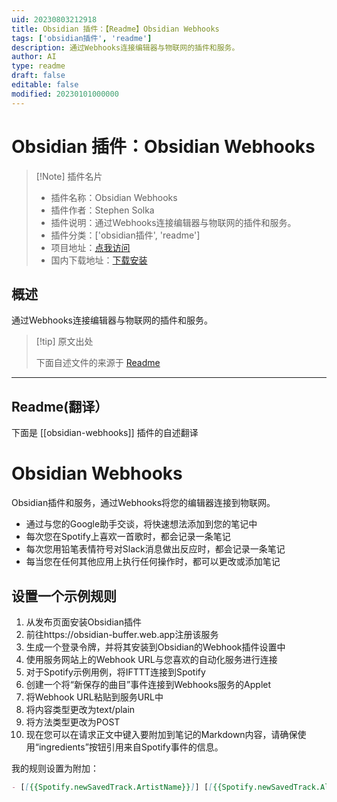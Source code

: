 ```yaml
---
uid: 20230803212918
title: Obsidian 插件：【Readme】Obsidian Webhooks
tags: ['obsidian插件', 'readme']
description: 通过Webhooks连接编辑器与物联网的插件和服务。
author: AI
type: readme
draft: false
editable: false
modified: 20230101000000
---
```


# Obsidian 插件：Obsidian Webhooks

> [!Note] 插件名片
> - 插件名称：Obsidian Webhooks
> - 插件作者：Stephen Solka
> - 插件说明：通过Webhooks连接编辑器与物联网的插件和服务。
> - 插件分类：['obsidian插件', 'readme']
> - 项目地址：[点我访问](https://github.com/trashhalo/obsidian-webhooks)
> - 国内下载地址：[下载安装](https://pkmer.cn/products/plugin/pluginMarket/?obsidian-webhooks)

## 概述

通过Webhooks连接编辑器与物联网的插件和服务。



> [!tip] 原文出处
> 
>下面自述文件的来源于 [Readme](https://ghproxy.net/https://raw.githubusercontent.com/trashhalo/obsidian-webhooks/master/README.md)
> 

---

## Readme(翻译）

下面是 [[obsidian-webhooks]] 插件的自述翻译



# Obsidian Webhooks

Obsidian插件和服务，通过Webhooks将您的编辑器连接到物联网。

- 通过与您的Google助手交谈，将快速想法添加到您的笔记中
- 每次您在Spotify上喜欢一首歌时，都会记录一条笔记
- 每次您用铅笔表情符号对Slack消息做出反应时，都会记录一条笔记
- 每当您在任何其他应用上执行任何操作时，都可以更改或添加笔记

## 设置一个示例规则

1. 从发布页面安装Obsidian插件
2. 前往https://obsidian-buffer.web.app注册该服务
3. 生成一个登录令牌，并将其安装到Obsidian的Webhook插件设置中
4. 使用服务网站上的Webhook URL与您喜欢的自动化服务进行连接
5. 对于Spotify示例用例，将IFTTT连接到Spotify
6. 创建一个将“新保存的曲目”事件连接到Webhooks服务的Applet
7. 将Webhook URL粘贴到服务URL中
8. 将内容类型更改为text/plain
9. 将方法类型更改为POST
10. 现在您可以在请求正文中键入要附加到笔记的Markdown内容，请确保使用“ingredients”按钮引用来自Spotify事件的信息。

我的规则设置为附加：

```markdown
- [[{{Spotify.newSavedTrack.ArtistName}}]] [[{{Spotify.newSavedTrack.AlbumName}}]] - {{Spotify.newSavedTrack.TrackName}}
```



